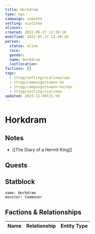 ```yaml
---
title: Horkdram
type: npc
campaign: sumonho
setting: scalinea
aliases: 
created: 2022-05-27 12:39:18
modified: 2022-05-27 12:39:18
person:
  status: alive
  race: 
  gender: 
  name: Horkdram
  lastlocation: 
factions: []
tags:
  - ttrpg/setting/scalinea/npc
  - ttrpg/campaign/sumon-ho
  - ttrpg/campaign/sumon-ho/npc
  - ttrpg/setting/scalinea
updated: 2023-11-09T21:59
---
```


# Horkdram

## Notes

- [[The Diary of a Hermit King]]

## Quests


## Statblock

```statblock
name: Horkdram
monster: Commoner
```


## Factions & Relationships
| Name | Relationship | Entity Type |
| ---- |:------------:| ----------- |
